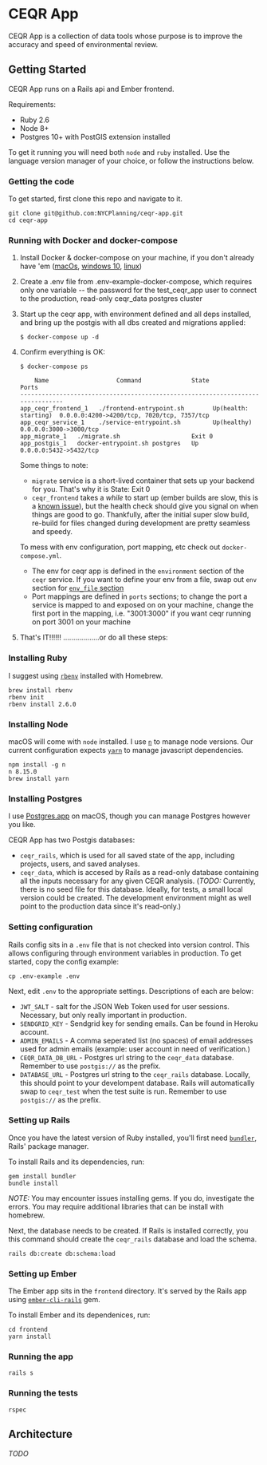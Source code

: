 # CEQR App

CEQR App is a collection of data tools whose purpose is to improve the accuracy and speed of environmental review.

## Getting Started

CEQR App runs on a Rails api and Ember frontend. 

Requirements:
- Ruby 2.6
- Node 8+
- Postgres 10+ with PostGIS extension installed

To get it running you will need both `node` and `ruby` installed. Use the language version manager of your choice, or follow the instructions below.

### Getting the code

To get started, first clone this repo and navigate to it.

```
git clone git@github.com:NYCPlanning/ceqr-app.git
cd ceqr-app
```

### Running with Docker and docker-compose

1. Install Docker & docker-compose on your machine, if you don't already have 'em
([macOs](https://runnable.com/docker/install-docker-on-macos), [windows 10](https://runnable.com/docker/install-docker-on-windows-10), [linux](https://runnable.com/docker/install-docker-on-linux))

2. Create a .env file from .env-example-docker-compose, which requires only one variable -- the password for the test_ceqr_app user to connect to the production, read-only ceqr_data postgres cluster
3. Start up the ceqr app, with environment defined and all deps installed, and bring up the postgis with all dbs created and migrations applied:
    ```
    $ docker-compose up -d
    ```
4. Confirm everything is OK:
    ```
    $ docker-compose ps

        Name                   Command              State            Ports
    -------------------------------------------------------------------------------
    app_ceqr_frontend_1   ./frontend-entrypoint.sh        Up(health: starting)  0.0.0.0:4200->4200/tcp, 7020/tcp, 7357/tcp
    app_ceqr_service_1    ./service-entrypoint.sh         Up(healthy)       0.0.0.0:3000->3000/tcp
    app_migrate_1   ./migrate.sh                    Exit 0
    app_postgis_1   docker-entrypoint.sh postgres   Up       0.0.0.0:5432->5432/tcp
    ```
    Some things to note:
     - `migrate` service is a short-lived container that sets up your backend for you. That's why it is State: Exit 0
     - `ceqr_frontend` takes a _while_ to start up (ember builds are slow, this is a [known issue](https://docs.docker.com/docker-for-mac/troubleshoot/#/known-issues)), but the health check should give you signal on when things are good to go. Thankfully, after the initial super slow build, re-build for files changed during development are pretty seamless and speedy.

    To mess with env configuration, port mapping, etc check out `docker-compose.yml`.
     - The env for ceqr app is defined in the `environment` section of the `ceqr` service. If you want to define your env from a file, swap out `env` section for [`env_file` section](https://docs.docker.com/compose/compose-file/#env_file)
     - Port mappings are defined in `ports` sections; to change the port a service is mapped to and exposed on on your machine, change the first port in the mapping, i.e. "3001:3000" if you want ceqr running on port 3001 on your machine

5.  That's IT!!!!!!
..................or do all these steps:

### Installing Ruby

I suggest using [`rbenv`](https://github.com/rbenv/rbenv) installed with Homebrew.

```
brew install rbenv
rbenv init
rbenv install 2.6.0
```

### Installing Node

macOS will come with `node` installed. I use [`n`](https://github.com/tj/n) to manage node versions. Our current configuration expects [`yarn`](https://yarnpkg.com/en/) to manage javascript dependencies.

```
npm install -g n
n 8.15.0
brew install yarn
```

### Installing Postgres

I use [Postgres.app](https://postgresapp.com/) on macOS, though you can manage Postgres however you like.

CEQR App has two Postgis databases:

- `ceqr_rails`, which is used for all saved state of the app, including projects, users, and saved analyses.
- `ceqr_data`, which is accesed by Rails as a read-only database containing all the inputs necessary for any given CEQR analysis. (_TODO:_ Currently, there is no seed file for this database. Ideally, for tests, a small local version could be created. The development environment might as well point to the production data since it's read-only.)

### Setting configuration

Rails config sits in a `.env` file that is not checked into version control. This allows configuring through environment variables in production. To get started, copy the config example:

```
cp .env-example .env
```

Next, edit `.env` to the appropriate settings. Descriptions of each are below:

- `JWT_SALT` - salt for the JSON Web Token used for user sessions. Necessary, but only really important in production.
- `SENDGRID_KEY` - Sendgrid key for sending emails. Can be found in Heroku account.
- `ADMIN_EMAILS` - A comma seperated list (no spaces) of email addresses used for admin emails (example: user account in need of verification.)
- `CEQR_DATA_DB_URL` - Postgres url string to the `ceqr_data` database. Remember to use `postgis://` as the prefix.
- `DATABASE_URL` - Postgres url string to the `ceqr_rails` database. Locally, this should point to your develompent database. Rails will automatically swap to `ceqr_test` when the test suite is run. Remember to use `postgis://` as the prefix.

### Setting up Rails

Once you have the latest version of Ruby installed, you'll first need [`bundler`](https://bundler.io/), Rails' package manager.

To install Rails and its dependencies, run:

```
gem install bundler
bundle install
```

*NOTE:* You may encounter issues installing gems. If you do, investigate the errors. You may require additional libraries that can be install with homebrew.

Next, the database needs to be created. If Rails is installed correctly, you this command should create the `ceqr_rails` database and load the schema.

```
rails db:create db:schema:load
```

### Setting up Ember

The Ember app sits in the `frontend` directory. It's served by the Rails app using [`ember-cli-rails`](https://github.com/thoughtbot/ember-cli-rails) gem.

To install Ember and its dependenices, run:

```
cd frontend
yarn install
```

### Running the app

```
rails s
```

### Running the tests

```
rspec
```

## Architecture

_TODO_
